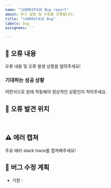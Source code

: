 ```yaml
---
name: "\U0001F41E Bug report"
about: 버그 설명 및 수정을 진행합니다.
title: "\U0001F41E Bug"
labels: bug
assignees: ''

---
```


## 🤔 오류 내용
오류 내용 및 오류 발생 상황을 알려주세요!

### 기대하는 성공 상황

어떤식으로 원래 작동해야 정상적인 상황인지 적어주세요.
<br>

## 🚩 오류 발견 위치
<br>

## ⚠ 에러 캡쳐
주요 에러 stack trace를 캡쳐해주세요!
<br>

## 📆 버그 수정 계획
- 기한 :
<br>
